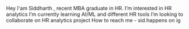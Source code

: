 Hey  I'am Siddharth , recent MBA graduate in HR.
 I’m interested in HR analytics
 I’m currently learning AI/ML and different HR tools
 I’m looking to collaborate on HR analytics project
 How to reach me - sid.happens on ig



